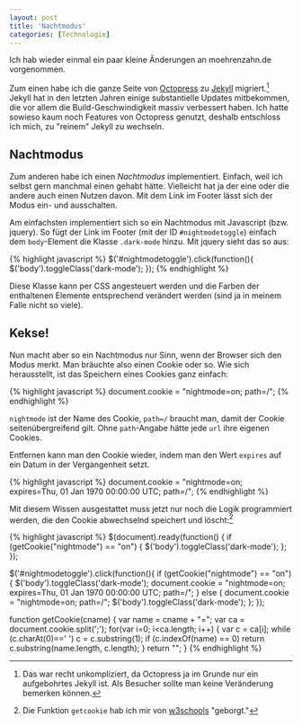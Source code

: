 ```yaml
---
layout: post
title: 'Nachtmodus'
categories: [Technologie]
---
```


Ich hab wieder einmal ein paar kleine Änderungen an moehrenzahn.de vorgenommen.

Zum einen habe ich die ganze Seite von [Octopress](http://octopress.org/) zu [Jekyll](http://jekyllrb.com/) migriert.[^1] Jekyll hat in den letzten Jahren einige substantielle Updates mitbekommen, die vor allem die Build-Geschwindigkeit massiv verbessert haben. Ich hatte sowieso kaum noch Features von Octopress genutzt, deshalb entschloss ich mich, zu "reinem" Jekyll zu wechseln. 

[^1]: Das war recht unkompliziert, da Octopress ja im Grunde nur ein aufgebohrtes Jekyll ist. Als Besucher sollte man keine Veränderung bemerken können.

## Nachtmodus

Zum anderen habe ich einen *Nachtmodus* implementiert. Einfach, weil ich selbst gern manchmal einen gehabt hätte. Vielleicht hat ja der eine oder die andere auch einen Nutzen davon. Mit dem Link im Footer lässt sich der Modus ein- und ausschalten.

Am einfachsten implementiert sich so ein Nachtmodus mit Javascript (bzw. jquery). So fügt der Link im Footer (mit der ID `#nightmodetoggle`) einfach dem `body`-Element die Klasse `.dark-mode` hinzu. Mit jquery sieht das so aus:

{% highlight javascript %}
$('#nightmodetoggle').click(function(){
        $('body').toggleClass('dark-mode');
});
{% endhighlight %}

Diese Klasse kann per CSS angesteuert werden und die Farben der enthaltenen Elemente entsprechend verändert werden (sind ja in meinem Falle nicht so viele). 

## Kekse!

Nun macht aber so ein Nachtmodus nur Sinn, wenn der Browser sich den Modus merkt. Man bräuchte also einen Cookie oder so. Wie sich herausstellt, ist das Speichern eines Cookies ganz einfach:

{% highlight javascript %}
document.cookie = "nightmode=on; path=/";
{% endhighlight %}

`nightmode` ist der Name des Cookie, `path=/` braucht man, damit der Cookie seitenübergreifend gilt. Ohne `path`-Angabe hätte jede `url` ihre eigenen Cookies.

Entfernen kann man den Cookie wieder, indem man den Wert `expires` auf ein Datum in der Vergangenheit setzt.

{% highlight javascript %}
document.cookie = "nightmode=on; expires=Thu, 01 Jan 1970 00:00:00 UTC; path=/";
{% endhighlight %}

Mit diesem Wissen ausgestattet muss jetzt nur noch die Logik programmiert werden, die den Cookie abwechselnd speichert und löscht:[^2]

[^2]: Die Funktion `getcookie` hab ich mir von [w3schools](http://www.w3schools.com/js/js_cookies.asp) "geborgt."

{% highlight javascript %}
$(document).ready(function() {
    if (getCookie("nightmode") == "on") {
        $('body').toggleClass('dark-mode');
    };
});

$('#nightmodetoggle').click(function(){
    if (getCookie("nightmode") == "on") {
        $('body').toggleClass('dark-mode');
        document.cookie = "nightmode=on; expires=Thu, 01 Jan 1970 00:00:00 UTC; path=/";
    }
    else {
        document.cookie = "nightmode=on; path=/";
        $('body').toggleClass('dark-mode');
    };
});

function getCookie(cname) {
    var name = cname + "=";
    var ca = document.cookie.split(';');
    for(var i=0; i<ca.length; i++) {
        var c = ca[i];
        while (c.charAt(0)==' ') c = c.substring(1);
        if (c.indexOf(name) == 0) return c.substring(name.length, c.length);
    }
    return "";
}
{% endhighlight %}

